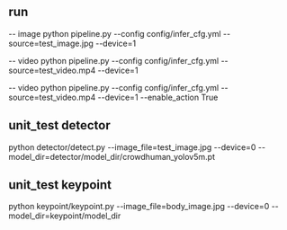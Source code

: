 ## run
-- image
python pipeline.py --config config/infer_cfg.yml --source=test_image.jpg --device=1 

-- video
python pipeline.py --config config/infer_cfg.yml --source=test_video.mp4 --device=1 

-- video
python pipeline.py --config config/infer_cfg.yml --source=test_video.mp4 --device=1 --enable_action True
## unit_test  detector
python detector/detect.py --image_file=test_image.jpg --device=0 --model_dir=detector/model_dir/crowdhuman_yolov5m.pt

## unit_test  keypoint
python keypoint/keypoint.py --image_file=body_image.jpg --device=0 --model_dir=keypoint/model_dir

